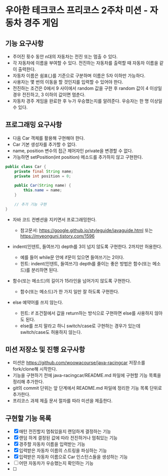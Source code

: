 우아한 테크코스 프리코스 2주차 미션 - 자동차 경주 게임
======================================================

기능 요구사항
-------------
* 주어진 횟수 동안 n대의 자동차는 전진 또는 멈출 수 있다. 
* 각 자동차에 이름을 부여할 수 있다. 전진하는 자동차를 출력할 때 자동차 이름을 같이 출력한다. 
* 자동차 이름은 쉼표(,)를 기준으로 구분하며 이름은 5자 이하만 가능하다. 
* 사용자는 몇 번의 이동을 할 것인지를 입력할 수 있어야 한다. 
* 전진하는 조건은 0에서 9 사이에서 random 값을 구한 후 random 값이 4 이상일 경우 전진하고, 3 이하의 값이면 멈춘다. 
* 자동차 경주 게임을 완료한 후 누가 우승했는지를 알려준다. 우승자는 한 명 이상일 수 있다.

프로그래밍 요구사항
-------------------
* 다음 Car 객체를 활용해 구현해야 한다. 
* Car 기본 생성자를 추가할 수 없다. 
* name, position 변수의 접근 제어자인 private을 변경할 수 없다. 
* 가능하면 setPosition(int position) 메소드를 추가하지 않고 구현한다.

```java
public class Car {
    private final String name;
    private int position = 0;
    
    public Car(String name) {
        this.name = name;
    }
    
    // 추가 기능 구현
}
```
* 자바 코드 컨벤션을 지키면서 프로그래밍한다. 
    * 참고문서: https://google.github.io/styleguide/javaguide.html 또는  https://myeonguni.tistory.com/1596 
* indent(인덴트, 들여쓰기) depth를 3이 넘지 않도록 구현한다. 2까지만 허용한다. 
    * 예를 들어 while문 안에 if문이 있으면 들여쓰기는 2이다. 
    * 힌트: indent(인덴트, 들여쓰기) depth를 줄이는 좋은 방법은 함수(또는 메소드)를 분리하면 된다.
    
* 함수(또는 메소드)의 길이가 15라인을 넘어가지 않도록 구현한다. 
	* 함수(또는 메소드)가 한 가지 일만 잘 하도록 구현한다. 
* else 예약어를 쓰지 않는다. 
	* 힌트: if 조건절에서 값을 return하는 방식으로 구현하면 else를 사용하지 않아도 된다. 
	* else를 쓰지 말라고 하니 switch/case로 구현하는 경우가 있는데 switch/case도 허용하지 않는다.
	
미션 저장소 및 진행 요구사항
----------------------------
* 미션은 https://github.com/woowacourse/java-racingcar 저장소를 fork/clone해 시작한다. 
* 기능을 구현하기 전에 java-racingcar/README.md 파일에 구현할 기능 목록을 정리해 추가한다. 
* git의 commit 단위는 앞 단계에서 README.md 파일에 정리한 기능 목록 단위로 추가한다. 
* 프리코스 과제 제출 문서 절차를 따라 미션을 제출한다.

구현할 기능 목록
----------------
- [x] 매턴 전진할지 멈춰있을지 랜덤하게 결정하는 기능
- [x] 랜덤 하게 결정된 값에 따라 전진하거나 멈춰있는 기능
- [x] 경주할 자동차 이름을 입력받는 기능
- [x] 입력받은 자동차 이름의 스트링을 파싱하는 기능
- [x] 입력받은 자동차 이름으로 Car 인스턴스들을 생성하는 기능
- [ ] 어떤 자동차가 우승했는지 확인하는 기능
- [ ] 
